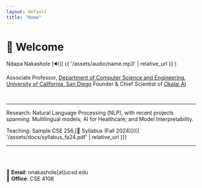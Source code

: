 ```yaml
---
layout: default
title: "Home"
---
```


# 👋 Welcome

Ndapa Nakashole
[🔊]( {{ '/assets/audio/name.mp3' | relative_url }} )

Associate Professor,  [Department of Computer Science and Engineering](https://cse.ucsd.edu/), [University of California, San Diego](https://cse.ucsd.edu/) 
Founder & Chief Scientist of [Okalai AI](https://okalai.org)

<br>

---

Research: Natural Language Processing (NLP), with recent projects spanning: Multilingual models; AI for Healthcare; and Model Interpretability.
<br>

Teaching: Sample CSE 256,[📄 Syllabus (Fall 2024)]({{ '/assets/docs/syllabus_fa24.pdf' | relative_url }})


---

<br><br>



📧 **Email**: nnakashole[at]ucsd.edu  
🏢 **Office**: CSE 4108


